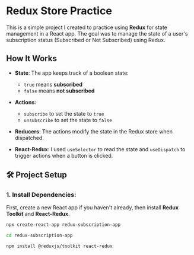 # Redux Store Practice

This is a simple project I created to practice using **Redux** for state management in a React app. The goal was to manage the state of a user's subscription status (Subscribed or Not Subscribed) using Redux.

## How It Works

- **State**: The app keeps track of a boolean state:
  - `true` means **subscribed**
  - `false` means **not subscribed**

- **Actions**: 
  - `subscribe` to set the state to `true`
  - `unsubscribe` to set the state to `false`

- **Reducers**: The actions modify the state in the Redux store when dispatched.

- **React-Redux**: I used `useSelector` to read the state and `useDispatch` to trigger actions when a button is clicked.

## 🛠️ Project Setup

### 1. Install Dependencies:
First, create a new React app if you haven't already, then install **Redux Toolkit** and **React-Redux**.

```bash
npx create-react-app redux-subscription-app

cd redux-subscription-app

npm install @reduxjs/toolkit react-redux
